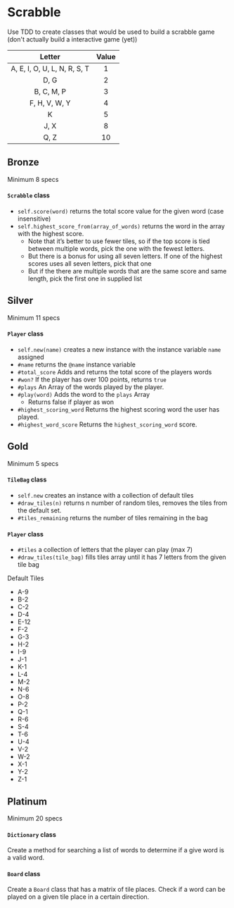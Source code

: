 # Scrabble

Use TDD to create classes that would be used to build a scrabble game (don't actually build a interactive game (yet))

|Letter                        | Value|
|:----------------------------:|:----:|
|A, E, I, O, U, L, N, R, S, T  |   1  |
|D, G                          |   2  |
|B, C, M, P                    |   3  |
|F, H, V, W, Y                 |   4  |
|K                             |   5  |
|J, X                          |   8  |
|Q, Z                          |   10 |

## Bronze

Minimum 8 specs

#### `Scrabble` class

- `self.score(word)` returns the total score value for the given word (case insensitive)
- `self.highest_score_from(array_of_words)` returns the word in the array with the highest score.
    - Note that it’s better to use fewer tiles, so if the top score is tied between multiple words, pick the one with the fewest letters.
    - But there is a bonus for using all seven letters. If one of the highest scores uses all seven letters, pick that one
    - But if the there are multiple words that are the same score and same length, pick the first one in supplied list

## Silver

Minimum 11 specs

#### `Player` class

- `self.new(name)` creates a new instance with the instance variable `name` assigned
- `#name` returns the `@name` instance variable
- `#total_score` Adds and returns the total score of the players words
- `#won?` If the player has over 100 points, returns `true`
- `#plays` An Array of the words played by the player.
- `#play(word)` Adds the word to the `plays` Array
    - Returns false if player as won
- `#highest_scoring_word` Returns the highest scoring word the user has played.
- `#highest_word_score` Returns the `highest_scoring_word` score.


## Gold

Minimum 5 specs

#### `TileBag` class

- `self.new` creates an instance with a collection of default tiles
- `#draw_tiles(n)` returns n number of random tiles, removes the tiles from the default set.
- `#tiles_remaining` returns the number of tiles remaining in the bag

#### `Player` class

- `#tiles` a collection of letters that the player can play (max 7)
- `#draw_tiles(tile_bag)` fills tiles array until it has 7 letters from the given tile bag

Default Tiles
- A-9
- B-2
- C-2
- D-4
- E-12
- F-2
- G-3
- H-2
- I-9
- J-1
- K-1
- L-4
- M-2
- N-6
- O-8
- P-2
- Q-1
- R-6
- S-4
- T-6
- U-4
- V-2
- W-2
- X-1
- Y-2
- Z-1

## Platinum

Minimum 20 specs

#### `Dictionary` class

Create a method for searching a list of words to determine if a give word is a valid word.

#### `Board` class

Create a `Board` class that has a matrix of tile places. Check if a word can be played on a given tile place in a certain direction.
